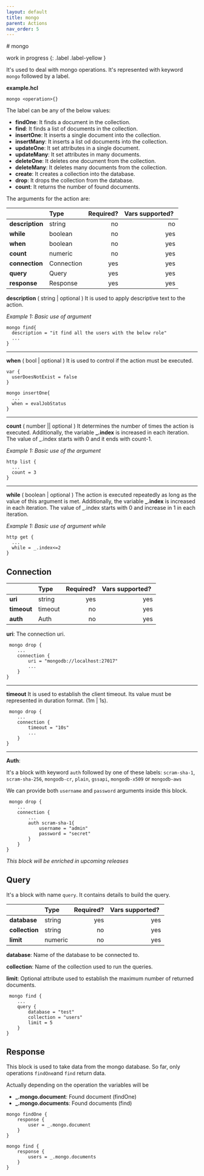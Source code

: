 ```yaml
---
layout: default
title: mongo
parent: Actions
nav_order: 5
---
```

<link rel="stylesheet" href="../../../assets/css/custom.css">
# mongo 

work in progress
{: .label .label-yellow }

It's used to deal with mongo operations. It's represented with keyword `mongo` followed by a label.

**example.hcl**
```hcl
mongo <operation>{}
```
 The label can be any of the below values:

- **findOne**: It finds  a document in the collection.
- **find**: It finds a list of documents in the collection.
- **insertOne**: It inserts a single document into the collection.
- **insertMany**: It inserts a list od documents into the collection.
- **updateOne**: It set attributes in a single document.
- **updateMany**: It set attributes in many documents.
- **deleteOne**: It deletes one document from the collection.
- **deleteMany**: It deletes many documents from the collection.
- **create**: It creates a collection into the database.
- **drop**: It drops the collection from the database.
- **count**: It returns the number of found documents.

The arguments for the action are:

|                 | Type      | Required?| Vars supported? |
|:----------------|:----------|---------:|----------------:|
| **description** | string    | no       | no              |
| **while**       | boolean   | no       | yes             |
| **when**        | boolean   | no       | yes             |
| **count**       | numeric   | no       | yes             |
| **connection**  | Connection| yes      | yes             |
| **query**       | Query     | yes      | yes             |
| **response**    | Response  | yes      | yes             |


**description** ( string \| optional )  It is used to apply descriptive text to  the action.

*Example 1: Basic use of argument*

```hcl
mongo find{
  description = "it find all the users with the below role"
  ...
}
```
---
**when** ( bool | optional ) It is used to control if the action must be executed.

```hcl
var {
  userDoesNotExist = false
}

mongo insertOne{
  ...
  when = evalJobStatus
}
```
---
**count** ( number || optional ) It determines the number of times the action is executed. Additionally, the variable **_.index** is increased in each iteration. 
The value of _.index starts with 0 and it ends with count-1.

*Example 1: Basic use of the argument*
```hcl
http list {
  ...
  count = 3
}
```

---
**while** ( boolean \| optional )  The action is executed repeatedly as long as the value of this argument is met. Additionally, the variable **_.index** is increased in each iteration. The value of _.index starts with 0 and increase in 1 in each iteration.

*Example 1: Basic use of argument while*
```hcl
http get {
  ...
  while = _.index<=2
}
```

## Connection

|               | Type       | Required?| Vars supported? |
|:--------------|:-----------|---------:|----------------:|
| **uri**       | string     | yes      | yes             |
| **timeout**   | timeout     | no       | yes             |
| **auth**      | Auth       | no       | yes             |



**uri**: The connection uri. 
```hcl
 mongo drop {
    ...
    connection {
        uri = "mongodb://localhost:27017"
        ...
    }
}
```
--- 
**timeout** It is used to establish the client timeout. Its value must be represented in duration format. (1m | 1s).

```hcl
 mongo drop {
    ...
    connection {
        timeout = "10s"
        ...
    }
}
```
--- 
**Auth**:  

It's a block with keyword `auth` followed by one of these labels: `scram-sha-1`, `scram-sha-256`, `mongodb-cr`, `plain`, `gssapi`, `mongodb-x509` or `mongodb-aws`

We can provide both `username` and `password` arguments inside this block.

```hcl
 mongo drop {
    ...
    connection {
        ...
        auth scram-sha-1{
            username = "admin"
            password = "secret"
        }
    }
}
```

*This block will be enriched in upcoming releases*


## Query

It's a block with name `query`. It contains details to build the query.

|               | Type      | Required?| Vars supported? |
|:--------------|:----------|---------:|----------------:|
| **database**  | string    | yes      | yes             |
| **collection**| string    | no       | yes             |
| **limit**     | numeric   | no       | yes             |


**database**: Name of the database to be connected to. 

**collection**: Name of the collection used to run the queries.

**limit**: Optional attribute used to establish the maximum number of returned documents.


```hcl
 mongo find {
    ...   
    query {
        database = "test"
        collection = "users"
        limit = 5
    }
}
```

## Response

This block is used to take data from the mongo database. So far, only operations `findOne`and `find` return data.

Actually depending on the operation the variables will be


- **_.mongo.document**: Found document (findOne)
- **_.mongo.documents**: Found documents (find)

```hcl
mongo findOne {
    response {
        user = _.mongo.document
    }
}

mongo find {
    response {
        users = _.mongo.documents
    }
}
```


